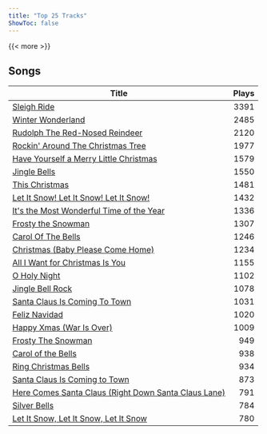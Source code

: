 ```yaml
---
title: "Top 25 Tracks"
ShowToc: false
---
```


{{< more >}}

## Songs
Title | Plays 
----- | -----: 
[Sleigh Ride](/songs/sleigh-ride) | 3391
[Winter Wonderland](/songs/winter-wonderland) | 2485
[Rudolph The Red-Nosed Reindeer](/songs/rudolph-the-red-nosed-reindeer) | 2120
[Rockin' Around The Christmas Tree](/songs/rockin-around-the-christmas-tree) | 1977
[Have Yourself a Merry Little Christmas](/songs/have-yourself-a-merry-little-christmas) | 1579
[Jingle Bells](/songs/jingle-bells) | 1550
[This Christmas](/songs/this-christmas) | 1481
[Let It Snow! Let It Snow! Let It Snow!](/songs/let-it-snow-let-it-snow-let-it-snow) | 1432
[It's the Most Wonderful Time of the Year](/songs/its-the-most-wonderful-time-of-the-year) | 1336
[Frosty the Snowman](/songs/frosty-the-snowman) | 1307
[Carol Of The Bells](/songs/carol-of-the-bells) | 1246
[Christmas (Baby Please Come Home)](/songs/christmas-baby-please-come-home) | 1234
[All I Want for Christmas Is You](/songs/all-i-want-for-christmas-is-you) | 1155
[O Holy Night](/songs/o-holy-night) | 1102
[Jingle Bell Rock](/songs/jingle-bell-rock) | 1078
[Santa Claus Is Coming To Town](/songs/santa-claus-is-coming-to-town) | 1031
[Feliz Navidad](/songs/feliz-navidad) | 1020
[Happy Xmas (War Is Over)](/songs/happy-xmas-war-is-over) | 1009
[Frosty The Snowman](/songs/frosty-the-snowman) | 949
[Carol of the Bells](/songs/carol-of-the-bells) | 938
[Ring Christmas Bells](/songs/ring-christmas-bells) | 934
[Santa Claus Is Coming to Town](/songs/santa-claus-is-coming-to-town) | 873
[Here Comes Santa Claus (Right Down Santa Claus Lane)](/songs/here-comes-santa-claus-right-down-santa-claus-lane) | 791
[Silver Bells](/songs/silver-bells) | 784
[Let It Snow, Let It Snow, Let It Snow](/songs/let-it-snow-let-it-snow-let-it-snow) | 780

